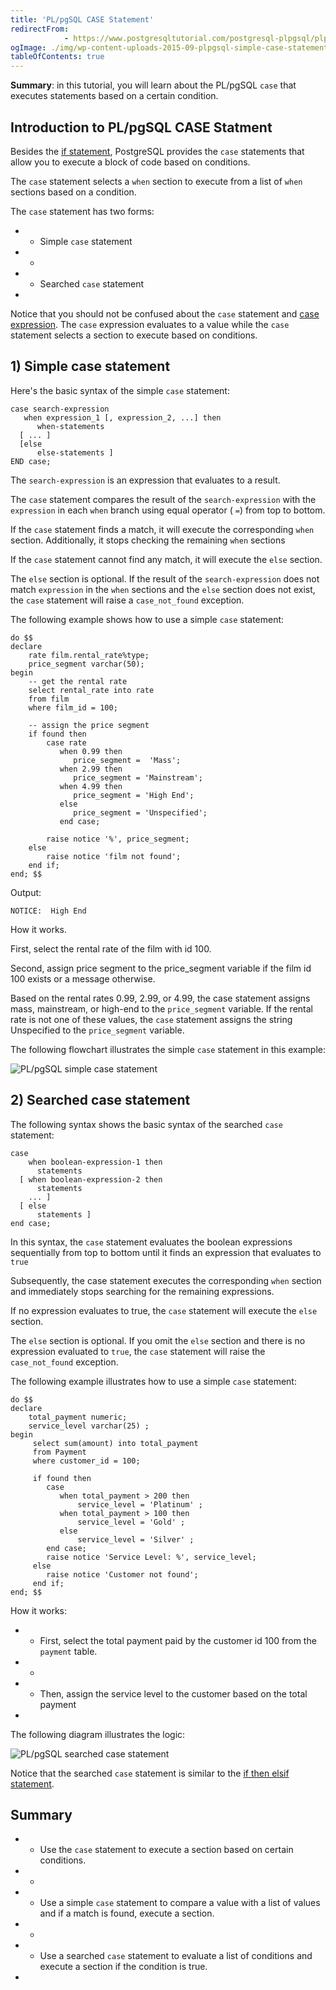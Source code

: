 ```yaml
---
title: 'PL/pgSQL CASE Statement'
redirectFrom: 
            - https://www.postgresqltutorial.com/postgresql-plpgsql/plpgsql-case-statement/
ogImage: ./img/wp-content-uploads-2015-09-plpgsql-simple-case-statement.png
tableOfContents: true
---
```


**Summary**: in this tutorial, you will learn about the PL/pgSQL `case` that executes statements based on a certain condition.



## Introduction to PL/pgSQL CASE Statment



Besides the [if statement](https://www.postgresqltutorial.com/postgresql-plpgsql/plpgsql-if-else-statements/), PostgreSQL provides the `case` statements that allow you to execute a block of code based on conditions.



The `case` statement selects a `when` section to execute from a list of `when` sections based on a condition.



The `case` statement has two forms:



- - Simple `case` statement
- -
- - Searched `case` statement
- 


Notice that you should not be confused about the `case` statement and [case expression](/docs/postgresql/postgresql-case). The `case` expression evaluates to a value while the `case` statement selects a section to execute based on conditions.



## 1) Simple case statement



Here's the basic syntax of the simple `case` statement:



```
case search-expression
   when expression_1 [, expression_2, ...] then
      when-statements
  [ ... ]
  [else
      else-statements ]
END case;
```



The `search-expression` is an expression that evaluates to a result.



The `case` statement compares the result of the `search-expression` with the `expression` in each `when` branch using equal operator ( `=`) from top to bottom.



If the `case` statement finds a match, it will execute the corresponding `when` section. Additionally, it stops checking the remaining `when` sections



If the `case` statement cannot find any match, it will execute the `else` section.



The `else` section is optional. If the result of the `search-expression` does not match `expression` in the `when` sections and the `else` section does not exist, the `case` statement will raise a `case_not_found` exception.



The following example shows how to use a simple `case` statement:



```
do $$
declare
	rate film.rental_rate%type;
	price_segment varchar(50);
begin
    -- get the rental rate
    select rental_rate into rate
    from film
    where film_id = 100;

	-- assign the price segment
	if found then
		case rate
		   when 0.99 then
              price_segment =  'Mass';
		   when 2.99 then
              price_segment = 'Mainstream';
		   when 4.99 then
              price_segment = 'High End';
		   else
	    	  price_segment = 'Unspecified';
		   end case;

		raise notice '%', price_segment;
	else
		raise notice 'film not found';
    end if;
end; $$
```



Output:



```
NOTICE:  High End
```



How it works.



First, select the rental rate of the film with id 100.



Second, assign price segment to the price_segment variable if the film id 100 exists or a message otherwise.



Based on the rental rates 0.99, 2.99, or 4.99, the case statement assigns mass, mainstream, or high-end to the `price_segment` variable. If the rental rate is not one of these values, the `case` statement assigns the string Unspecified to the `price_segment` variable.



The following flowchart illustrates the simple `case` statement in this example:



![PL/pgSQL simple case statement](./img/wp-content-uploads-2015-09-plpgsql-simple-case-statement.png)



## 2) Searched case statement



The following syntax shows the basic syntax of the searched `case` statement:



```
case
    when boolean-expression-1 then
      statements
  [ when boolean-expression-2 then
      statements
    ... ]
  [ else
      statements ]
end case;
```



In this syntax, the `case` statement evaluates the boolean expressions sequentially from top to bottom until it finds an expression that evaluates to `true`



Subsequently, the case statement executes the corresponding `when` section and immediately stops searching for the remaining expressions.



If no expression evaluates to true, the `case` statement will execute the `else` section.



The `else` section is optional. If you omit the `else` section and there is no expression evaluated to `true`, the `case` statement will raise the `case_not_found` exception.



The following example illustrates how to use a simple `case` statement:



```
do $$
declare
    total_payment numeric;
    service_level varchar(25) ;
begin
     select sum(amount) into total_payment
     from Payment
     where customer_id = 100;

	 if found then
	    case
		   when total_payment > 200 then
               service_level = 'Platinum' ;
           when total_payment > 100 then
	           service_level = 'Gold' ;
           else
               service_level = 'Silver' ;
        end case;
		raise notice 'Service Level: %', service_level;
     else
	    raise notice 'Customer not found';
	 end if;
end; $$
```



How it works:



- - First, select the total payment paid by the customer id 100 from the `payment` table.
- -
- - Then, assign the service level to the customer based on the total payment
- 


The following diagram illustrates the logic:



![PL/pgSQL searched case statement](./img/wp-content-uploads-2015-09-plpgsql-searched-case-statement.png)



Notice that the searched `case` statement is similar to the [if then elsif statement](https://www.postgresqltutorial.com/postgresql-plpgsql/plpgsql-if-else-statements/).



## Summary



- - Use the `case` statement to execute a section based on certain conditions.
- -
- - Use a simple `case` statement to compare a value with a list of values and if a match is found, execute a section.
- -
- - Use a searched `case` statement to evaluate a list of conditions and execute a section if the condition is true.
- 
